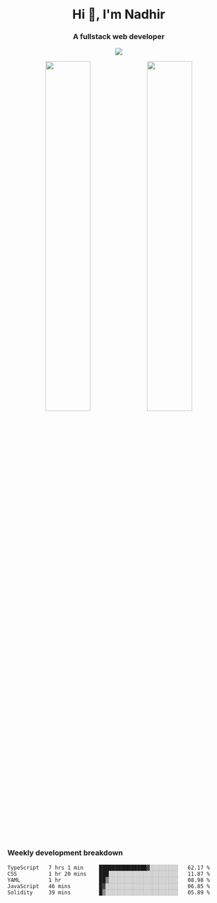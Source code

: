 <h1 align="center">Hi 👋, I'm Nadhir</h1>
<h3 align="center">A fullstack web developer</h3>

<p align="center">
  <img src="https://github-readme-stats.vercel.app/api/top-langs/?username=nadhirxz&theme=dark&layout=compact&hide=java&count_private=true" />
</p>

<p align="center">
  <img align="center" width="45%" src="https://github-readme-stats.vercel.app/api?username=nadhirxz&theme=dark&show_icons=true&include_all_commits=true&count_private=true" />
  <img align="center" width="45%" src="https://github-readme-streak-stats.herokuapp.com/?user=nadhirxz&theme=dark&date_format=d%2fm%2f[Y]" />
</p>

### Weekly development breakdown

<!--START_SECTION:waka-->
```text
TypeScript   7 hrs 1 min     ███████████████▓░░░░░░░░░   62.17 % 
CSS          1 hr 20 mins    ███░░░░░░░░░░░░░░░░░░░░░░   11.87 % 
YAML         1 hr            ██▒░░░░░░░░░░░░░░░░░░░░░░   08.98 % 
JavaScript   46 mins         █▓░░░░░░░░░░░░░░░░░░░░░░░   06.85 % 
Solidity     39 mins         █▒░░░░░░░░░░░░░░░░░░░░░░░   05.89 % 
```
<!--END_SECTION:waka-->
